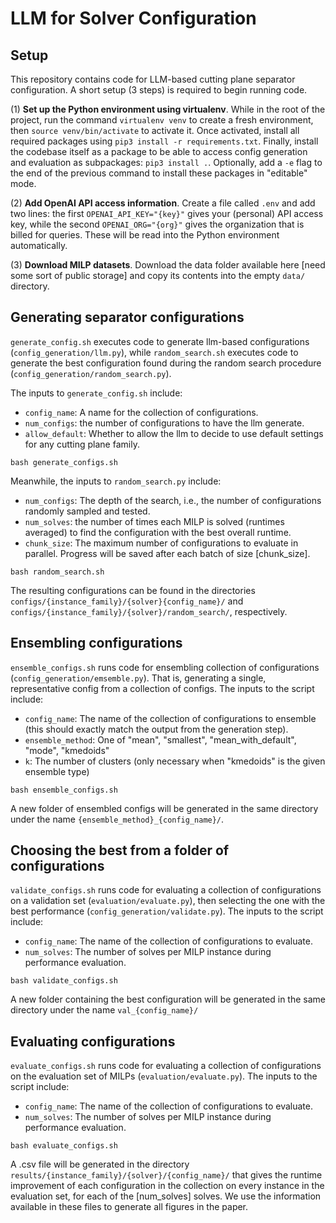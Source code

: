 # LLM for Solver Configuration

## Setup
This repository contains code for LLM-based cutting plane separator configuration. A short setup (3 steps) is required to begin running code.

(1) **Set up the Python environment using virtualenv**. While in the root of the project, run the command `virtualenv venv` to create a fresh environment, then `source venv/bin/activate` to activate it. Once activated, install all required packages using `pip3 install -r requirements.txt`. Finally, install the codebase itself as a package to be able to access config generation and evaluation as subpackages: `pip3 install .`. Optionally, add a `-e` flag to the end of the previous command to install these packages in "editable" mode.

(2) **Add OpenAI API access information**. Create a file called `.env` and add two lines: the first `OPENAI_API_KEY="{key}"` gives your (personal) API access key, while the second `OPENAI_ORG="{org}"` gives the organization that is billed for queries. These will be read into the Python environment automatically.

(3) **Download MILP datasets**. Download the data folder available here [need some sort of public storage] and copy its contents into the empty `data/` directory.

## Generating separator configurations
`generate_config.sh` executes code to generate llm-based configurations (`config_generation/llm.py`), while `random_search.sh` executes code to generate the best configuration found during the random search procedure (`config_generation/random_search.py`).

The inputs to `generate_config.sh` include:
- `config_name`: A name for the collection of configurations.
- `num_configs`: the number of configurations to have the llm generate.
- `allow_default`: Whether to allow the llm to decide to use default settings for any cutting plane family.
```
bash generate_configs.sh
```
Meanwhile, the inputs to `random_search.py` include:
- `num_configs`: The depth of the search, i.e., the number of configurations randomly sampled and tested.
- `num_solves`: the number of times each MILP is solved (runtimes averaged) to find the configuration with the best overall runtime.
- `chunk_size`: The maximum number of configurations to evaluate in parallel. Progress will be saved after each batch of size [chunk_size].
```
bash random_search.sh
```
The resulting configurations can be found in the directories `configs/{instance_family}/{solver}{config_name}/` and `configs/{instance_family}/{solver}/random_search/`, respectively.

## Ensembling configurations
`ensemble_configs.sh` runs code for ensembling collection of configurations (`config_generation/emsemble.py`). That is, generating a single, representative config from a collection of configs. The inputs to the script include:
- `config_name`: The name of the collection of configurations to ensemble (this should exactly match the output from the generation step).
- `ensemble_method`: One of "mean", "smallest", "mean_with_default", "mode", "kmedoids" 
- `k`: The number of clusters (only necessary when "kmedoids" is the given ensemble type)

```
bash ensemble_configs.sh
```
A new folder of ensembled configs will be generated in the same directory under the name `{ensemble_method}_{config_name}/`.

## Choosing the best from a folder of configurations
`validate_configs.sh` runs code for evaluating a collection of configurations on a validation set (`evaluation/evaluate.py`), then selecting the one with the best performance (`config_generation/validate.py`). The inputs to the script include:
- `config_name`: The name of the collection of configurations to evaluate.
- `num_solves`: The number of solves per MILP instance during performance evaluation.

```
bash validate_configs.sh
```
A new folder containing the best configuration will be generated in the same directory under the name `val_{config_name}/`

## Evaluating configurations
`evaluate_configs.sh` runs code for evaluating a collection of configurations on the evaluation set of MILPs (`evaluation/evaluate.py`). The inputs to the script include:
- `config_name`: The name of the collection of configurations to evaluate.
- `num_solves`: The number of solves per MILP instance during performance evaluation.

```
bash evaluate_configs.sh
```
A .csv file will be generated in the directory `results/{instance_family}/{solver}/{config_name}/` that gives the runtime improvement of each configuration in the collection on every instance in the evaluation set, for each of the [num_solves] solves. We use the information available in these files to generate all figures in the paper.

